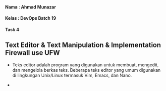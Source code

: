 #### Nama : Ahmad Munazar
#### Kelas : DevOps Batch 19
#### Task 4

## Text Editor & Text Manipulation & Implementation Firewall use UFW

+ Teks editor adalah program yang digunakan untuk membuat, mengedit, dan mengelola berkas teks. Beberapa teks editor yang umum digunakan di lingkungan Unix/Linux termasuk Vim, Emacs, dan Nano. 

+ 
